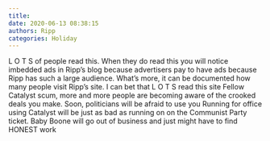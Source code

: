 ```yaml
---
title: 
date: 2020-06-13 08:38:15
authors: Ripp
categories: Holiday
---
```


 L O T S of people read this.   When they do read this you will notice imbedded ads in Ripp’s blog because advertisers pay to have ads because Ripp has such a large audience.
What’s more, it can be documented how many people visit Ripp’s site.  I can bet that L O T S read this site
Fellow Catalyst scum,  more and more people are becoming aware of the crooked deals you make.   Soon, politicians will be afraid to use you
Running for office using Catalyst will be just as bad as running on on the Communist Party ticket.    Baby Boone will go out of business and just might have to find HONEST work